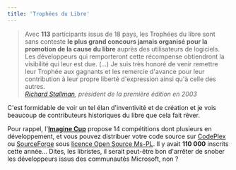 ```yaml
---
title: 'Trophées du Libre'
---
```


> Avec **113** participants issus de 18 pays, les Trophées du libre sont sans
> conteste **le plus grand concours jamais organisé pour la promotion de la
> cause du libre** auprès des utilisateurs de logiciels. Les développeurs qui
> remporteront cette récompense obtiendront la visibilité qui leur est due. (…)
> Je suis très honoré de venir remettre leur Trophée aux gagnants et les
> remercie d'avance pour leur contribution à leur propre liberté d'expression
> ainsi qu'à celle des autres.  
>  <cite>[Richard Stallman](https://fr.wikipedia.org/wiki/Richard_Stallman), président
> de la première édition en 2003</cite>

C'est formidable de voir un tel élan d'inventivité et de création et je vois
beaucoup de contributeurs historiques du libre que cela fait rêver.

Pour rappel,
l'**[Imagine Cup](http://www.microsoft.com/france/etudiants/vivre-un-challenge/imagine-cup-france/concours-informatique.aspx)**
propose 14 compétitions dont plusieurs en développement, et vous pouvez
distribuer votre code source sur [CodePlex](http://www.codeplex.com/) ou
[SourceForge](http://sourceforge.net/) sous
[licence Open Source Ms-PL](http://www.microsoft.com/en-us/openness/licenses.aspx).
Il y avait **110 000** inscrits cette année… Dites, les libristes, il serait
peut-être bon d'arrêter de snober les développeurs issus des communautés
Microsoft, non ?
